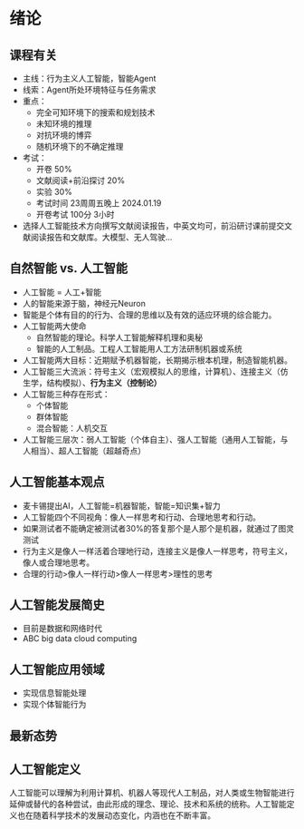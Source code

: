 # 绪论
## 课程有关
- 主线：行为主义人工智能，智能Agent
- 线索：Agent所处环境特征与任务需求
- 重点：
  - 完全可知环境下的搜索和规划技术
  - 未知环境的推理
  - 对抗环境的博弈
  - 随机环境下的不确定推理
- 考试：
  - 开卷 50%
  - 文献阅读+前沿探讨 20%
  - 实验 30%
  - 考试时间 23周周五晚上 2024.01.19
  - 开卷考试 100分 3小时
- 选择人工智能技术方向撰写文献阅读报告，中英文均可，前沿研讨课前提交文献阅读报告和文献库。大模型、无人驾驶...

## 自然智能 vs. 人工智能
- 人工智能 = 人工+智能
- 人的智能来源于脑，神经元Neuron
- 智能是个体有目的的行为、合理的思维以及有效的适应环境的综合能力。
- 人工智能两大使命
  - 自然智能的理论。科学人工智能解释机理和奥秘
  - 智能的人工制品。工程人工智能用人工方法研制机器或系统
- 人工智能两大目标：近期赋予机器智能，长期揭示根本机理，制造智能机器。
- 人工智能三大流派：符号主义（宏观模拟人的思维，计算机）、连接主义（仿生学，结构模拟）、**行为主义（控制论）**
- 人工智能三种存在形式：
  - 个体智能
  - 群体智能
  - 混合智能：人机交互
- 人工智能三层次：弱人工智能（个体自主）、强人工智能（通用人工智能，与人相当）、超人工智能（超越奇点）

## 人工智能基本观点
- 麦卡锡提出AI，人工智能=机器智能，智能=知识集+智力
- 人工智能四个不同视角：像人一样思考和行动、合理地思考和行动。
- 如果测试者不能确定被测试者30%的答复那个是人那个是机器，就通过了图灵测试
- 行为主义是像人一样活着合理地行动，连接主义是像人一样思考，符号主义，像人或合理地思考。
- 合理的行动>像人一样行动>像人一样思考>理性的思考

## 人工智能发展简史
- 目前是数据和网络时代
- ABC big data cloud computing

## 人工智能应用领域
- 实现信息智能处理
- 实现个体智能行为

## 最新态势

## 人工智能定义
人工智能可以理解为利用计算机、机器人等现代人工制品，对人类或生物智能进行延伸或替代的各种尝试，由此形成的理念、理论、技术和系统的统称。人工智能定义也在随着科学技术的发展动态变化，内涵也在不断丰富。